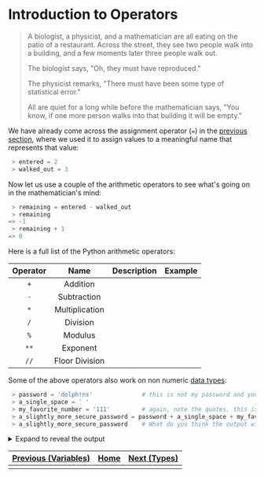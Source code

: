 # Introduction to Operators

> A biologist, a physicist, and a mathematician are all eating on the patio of a restaurant. Across the street, they see two people walk into a building, and a few moments later three people walk out.
>
> The biologist says, "Oh, they must have reproduced."
>
> The physicist remarks, "There must have been some type of statistical error."
>
> All are quiet for a long while before the mathematician says, "You know, if one more person walks into that building it will be empty."

We have already come across the assignment operator (` = `) in the [previous section](variables.md), where we used it to assign values to a meaningful name that represents that value:

```python
 > entered = 2
 > walked_out = 3
```

Now let us use a couple of the arithmetic operators to see what's going on in the mathematician's mind:
```python
 > remaining = entered - walked_out
 > remaining
=> -1
 > remaining + 1
=> 0
```

Here is a full list of the Python arithmetic operators:

| Operator | Name           | Description | Example |
|:--------:|:--------------:|:------------|:--------|
| `+`      | Addition       |             |         |
| `-`      | Subtraction    |             |         |
| `*`      | Multiplication |             |         |
| `/`      | Division       |             |         |
| `%`      | Modulus        |             |         |
| `**`     | Exponent       |             |         |
| `//`     | Floor Division |             |         |

Some of the above operators also work on non numeric [data types](types_intro.md):

```python
 > password = 'dolph!ns'              # this is not my password and you should never store passwords in code
 > a_single_space = ' '
 > my_favorite_number = '111'         # again, note the quotes, this is different from 111 (without quotes), more on this in the next section
 > a_slightly_more_secure_password = password + a_single_space + my_favorite_number
 > a_slightly_more_secure_password    # What do you think the output will be?
```
<details>
  <summary>Expand to reveal the output</summary>
  <pre><code class='highlighter-rouge'> # Well, it would be the same as:
 > 'dolph!ns' + ' ' + '111'
=> 'dolp!ns 111'</code></pre>
</details>


| [Previous (Variables)](variables.md) | [Home](index.md) | [Next (Types)](types_intro.md) |
|:-------------------------------------|:----------------:|-------------------------------:|
|                                      |                  |                                |
